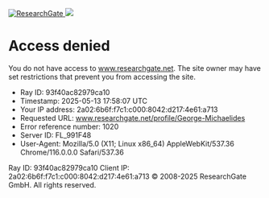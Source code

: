 [ ![ResearchGate](https://www.researchgate.net/profile/George-Michaelides) ](https://www.researchgate.net)
![](https://www.researchgate.net/profile/George-Michaelides)
# Access denied
You do not have access to www.researchgate.net.
The site owner may have set restrictions that prevent you from accessing the site.
  * Ray ID: 93f40ac82979ca10
  * Timestamp: 2025-05-13 17:58:07 UTC
  * Your IP address: 2a02:6b6f:f7c1:c000:8042:d217:4e61:a713
  * Requested URL: www.researchgate.net/profile/George-Michaelides 
  * Error reference number: 1020
  * Server ID: FL_991F48
  * User-Agent: Mozilla/5.0 (X11; Linux x86_64) AppleWebKit/537.36 Chrome/116.0.0.0 Safari/537.36


Ray ID: 93f40ac82979ca10
Client IP: 2a02:6b6f:f7c1:c000:8042:d217:4e61:a713
© 2008-2025 ResearchGate GmbH. All rights reserved.

